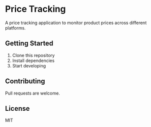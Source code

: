 # Price Tracking

A price tracking application to monitor product prices across different platforms.

## Getting Started

1. Clone this repository
2. Install dependencies
3. Start developing

## Contributing

Pull requests are welcome.

## License

MIT